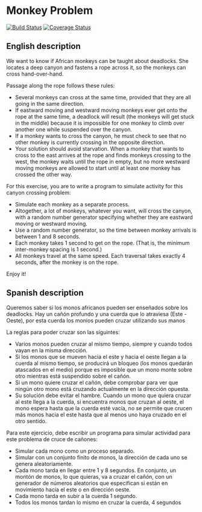 # Monkey Problem

[![Build Status](https://travis-ci.org/fhuertas/monkey.svg?branch=master)](https://travis-ci.org/fhuertas/monkey)
[![Coverage Status](https://coveralls.io/repos/github/fhuertas/monkey/badge.svg?branch=master)](https://coveralls.io/github/fhuertas/monkey?branch=master)

## English description

We want to know if African monkeys can be taught about deadlocks. She locates a deep canyon and
fastens a rope across it, so the monkeys can cross hand-over-hand.

Passage along the rope follows these rules:

- Several monkeys can cross at the same time, provided that they are all going in the same
direction.
- If eastward moving and westward moving monkeys ever get onto the rope at the same time, a
deadlock will result (the monkeys will get stuck in the middle) because it is impossible for one
monkey to climb over another one while suspended over the canyon.
- If a monkey wants to cross the canyon, he must check to see that no other monkey is currently
crossing in the opposite direction.
- Your solution should avoid starvation. When a monkey that wants to cross to the east arrives at
the rope and finds monkeys crossing to the west, the monkey waits until the rope in empty, but
no more westward moving monkeys are allowed to start until at least one monkey has crossed
the other way.

For this exercise, you are to write a program to simulate activity for this canyon crossing problem:

- Simulate each monkey as a separate process.
- Altogether, a lot of monkeys, whatever you want, will cross the canyon, with a random number
generator specifying whether they are eastward moving or westward moving.
- Use a random number generator, so the time between monkey arrivals is between 1 and 8
seconds.
- Each monkey takes 1 second to get on the rope. (That is, the minimum inter-monkey spacing is
1 second.)
- All monkeys travel at the same speed. Each traversal takes exactly 4 seconds, after the monkey
is on the rope.

Enjoy it!

## Spanish description

Queremos saber si los monos africanos pueden ser enseñados sobre los deadlocks. Hay un cañón profundo y una cuerda que lo atraviesa (Este - Oeste), por esta cuerda los monios pueden cruzar utilizando sus manos

La reglas para poder cruzar son las siguintes:

- Varios monos pueden cruzar al mismo tiempo, siempre y cuando todos vayan en la misma dirección.
- Si los monos que se mueven hacia el este y hacia el oeste llegan a la cuerda al mismo tiempo, se producirá un bloqueo (los monos quedarán atascados en el medio) porque es imposible que un mono monte sobre otro mientras está suspendido sobre el cañón.
- Si un mono quiere cruzar el cañón, debe comprobar para ver que ningún otro mono está cruzando actualmente en la dirección opuesta.
- Su solución debe evitar el hambre. Cuando un mono que quiera cruzar al este llega a la cuerda, si encuentra monos que cruzan al oeste, el mono espera hasta que la cuerda esté vacía, no se permite que crucen más monos hacia el este hasta que al menos uno haya cruzado en el otro sentido.

Para este ejercicio, debe escribir un programa para simular actividad para este problema de cruce de cañones:

- Simular cada mono como un proceso separado.
- Simular con un conjunto finito de monos, la dirección de cada uno se genera aleatoriamente. 
- Cada mono tarda en llegar entre 1 y 8 segundos. En conjunto, un montón de monos, lo que quieras, va a cruzar el cañón, con un generador de números aleatorios que especifican si están en movimiento hacia el este o en dirección oeste.
- Cada mono tarda en subir a la cuerda 1 segundo. 
- Todos los monos tardan lo mismo en cruzar la cuerda, 4 segundos

